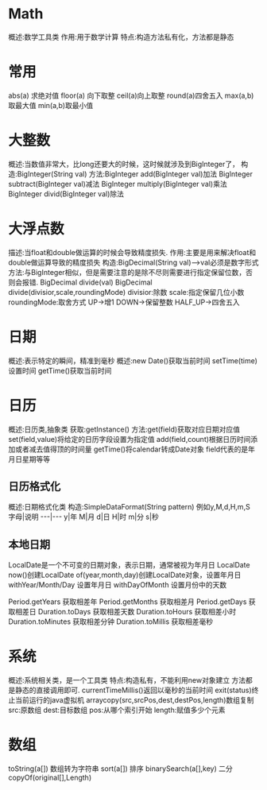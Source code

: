 # Math
概述:数学工具类
作用:用于数学计算
特点:构造方法私有化，方法都是静态
# 常用
abs(a) 求绝对值
floor(a) 向下取整
ceil(a)向上取整
round(a)四舍五入
max(a,b)取最大值
min(a,b)取最小值
# 大整数
概述:当数值非常大，比long还要大的时候，这时候就涉及到BigInteger了，
构造:BigInteger(String val)
方法:BigInteger add(BigInteger val)加法
BigInteger subtract(BigInteger val)减法
BigInteger multiply(BigInteger val)乘法
BigInteger divid(BigInteger val)除法

# 大浮点数
描述:当float和double做运算的时候会导致精度损失.
作用:主要是用来解决float和double做运算导致的精度损失
构造:BigDecimal(String val)-->val必须是数字形式
方法:与BigInteger相似，但是需要注意的是除不尽则需要进行指定保留位数，否则会报错.
BigDecimal divide(val)
BigDecimal divide(divisior,scale,roundingMode)
divisior:除数
scale:指定保留几位小数
roundingMode:取舍方式
UP->增1
DOWN->保留整数
HALF_UP->四舍五入

# 日期
概述:表示特定的瞬间，精准到毫秒
概述:new Date()获取当前时间
setTime(time)设置时间
getTime()获取当前时间

# 日历
概述:日历类,抽象类
获取:getInstance()
方法:get(field)获取对应日期对应值
set(field,value)将给定的日历字段设置为指定值
add(field,count)根据日历时间添加或者减去值得顶的时间量
getTime()将calendar转成Date对象
field代表的是年月日星期等等
## 日历格式化
概述:日期格式化类
构造:SimpleDataFormat(String pattern)
例如y,M,d,H,m,S
字母|说明
---|---
y|年
M|月
d|日
H|时
m|分
s|秒

## 本地日期
LocalDate是一个不可变的日期对象，表示日期，通常被视为年月日
LocalDate now()创建LocalDate of(year,month,day)创建LocalDate对象，设置年月日
withYear/Month/Day 设置年月日
withDayOfMonth 设置月份中的天数

Period.getYears 获取相差年
Period.getMonths 获取相差月
Period.getDays 获取相差日
Duration.toDays 获取相差天数
Duration.toHours 获取相差小时
Duration.toMinutes 获取相差分钟
Duration.toMillis 获取相差毫秒

# 系统
概述:系统相关类，是一个工具类
特点:构造私有，不能利用new对象建立
方法都是静态的直接调用即可.
currentTimeMillis()返回以毫秒的当前时间
exit(status)终止当前运行的java虚拟机
arraycopy(src,srcPos,dest,destPos,length)数组复制
src:原数组
dest:目标数组
pos:从哪个索引开始
length:赋值多少个元素
# 数组
toString(a[]) 数组转为字符串
sort(a[]) 排序
binarySearch(a[],key) 二分
copyOf(original[],Length)
